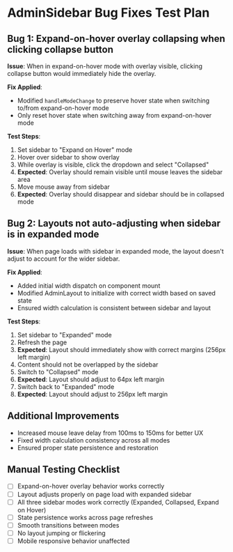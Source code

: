 # AdminSidebar Bug Fixes Test Plan

## Bug 1: Expand-on-hover overlay collapsing when clicking collapse button
**Issue**: When in expand-on-hover mode with overlay visible, clicking collapse button would immediately hide the overlay.

**Fix Applied**: 
- Modified `handleModeChange` to preserve hover state when switching to/from expand-on-hover mode
- Only reset hover state when switching away from expand-on-hover mode

**Test Steps**:
1. Set sidebar to "Expand on Hover" mode
2. Hover over sidebar to show overlay
3. While overlay is visible, click the dropdown and select "Collapsed"
4. **Expected**: Overlay should remain visible until mouse leaves the sidebar area
5. Move mouse away from sidebar
6. **Expected**: Overlay should disappear and sidebar should be in collapsed mode

## Bug 2: Layouts not auto-adjusting when sidebar is in expanded mode
**Issue**: When page loads with sidebar in expanded mode, the layout doesn't adjust to account for the wider sidebar.

**Fix Applied**:
- Added initial width dispatch on component mount
- Modified AdminLayout to initialize with correct width based on saved state
- Ensured width calculation is consistent between sidebar and layout

**Test Steps**:
1. Set sidebar to "Expanded" mode
2. Refresh the page
3. **Expected**: Layout should immediately show with correct margins (256px left margin)
4. Content should not be overlapped by the sidebar
5. Switch to "Collapsed" mode
6. **Expected**: Layout should adjust to 64px left margin
7. Switch back to "Expanded" mode
8. **Expected**: Layout should adjust to 256px left margin

## Additional Improvements
- Increased mouse leave delay from 100ms to 150ms for better UX
- Fixed width calculation consistency across all modes
- Ensured proper state persistence and restoration

## Manual Testing Checklist
- [ ] Expand-on-hover overlay behavior works correctly
- [ ] Layout adjusts properly on page load with expanded sidebar
- [ ] All three sidebar modes work correctly (Expanded, Collapsed, Expand on Hover)
- [ ] State persistence works across page refreshes
- [ ] Smooth transitions between modes
- [ ] No layout jumping or flickering
- [ ] Mobile responsive behavior unaffected